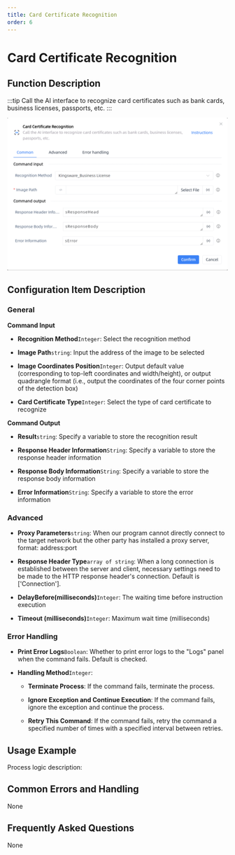 ```yaml
---
title: Card Certificate Recognition
order: 6
---
```


# Card Certificate Recognition

## Function Description

:::tip 
Call the AI interface to recognize card certificates such as bank cards, business licenses, passports, etc.
:::

![Card Certificate Recognition](../../../assets/Card%20Certificate%20Recognition_command.png)

## Configuration Item Description

### General

**Command Input**

- **Recognition Method**`Integer`: Select the recognition method

- **Image Path**`string`: Input the address of the image to be selected

- **Image Coordinates Position**`Integer`: Output default value (corresponding to top-left coordinates and width/height), or output quadrangle format (i.e., output the coordinates of the four corner points of the detection box)

- **Card Certificate Type**`Integer`: Select the type of card certificate to recognize


**Command Output**

- **Result**`string`: Specify a variable to store the recognition result

- **Response Header Information**`String`: Specify a variable to store the response header information

- **Response Body Information**`String`: Specify a variable to store the response body information

- **Error Information**`String`: Specify a variable to store the error information

### Advanced

- **Proxy Parameters**`string`: When our program cannot directly connect to the target network but the other party has installed a proxy server, format: address:port

- **Response Header Type**`array of string`: When a long connection is established between the server and client, necessary settings need to be made to the HTTP response header's connection. Default is ['Connection'].

- **DelayBefore(milliseconds)**`Integer`: The waiting time before instruction execution

- **Timeout (milliseconds)**`Integer`: Maximum wait time (milliseconds)

### Error Handling

- **Print Error Logs**`Boolean`: Whether to print error logs to the "Logs" panel when the command fails. Default is checked. 

- **Handling Method**`Integer`:

    - **Terminate Process**: If the command fails, terminate the process.

    - **Ignore Exception and Continue Execution**: If the command fails, ignore the exception and continue the process.

    - **Retry This Command**: If the command fails, retry the command a specified number of times with a specified interval between retries.

## Usage Example

Process logic description:

## Common Errors and Handling

None

## Frequently Asked Questions

None


